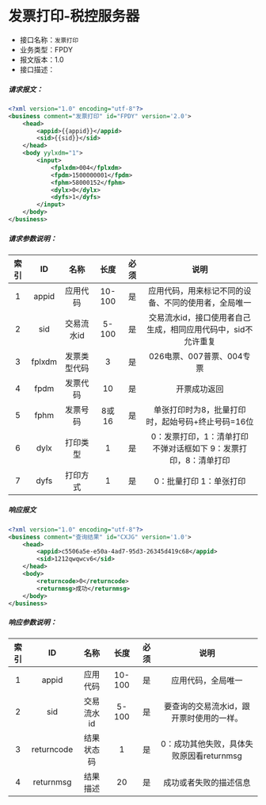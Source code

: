 # 发票打印-税控服务器

- 接口名称：`发票打印`
- 业务类型：FPDY
- 报文版本：1.0
- 接口描述：

##### 请求报文：

```xml
<?xml version="1.0" encoding="utf-8"?>
<business comment="发票打印" id="FPDY" version='2.0'>
    <head>
        <appid>{{appid}}</appid>
        <sid>{{sid}}</sid>
    </head>
    <body yylxdm="1">
        <input>
            <fplxdm>004</fplxdm>
            <fpdm>1500000001</fpdm>
            <fphm>58000152</fphm>
            <dylx>0</dylx>
            <dyfs>1</dyfs>
        </input>
    </body>
</business>

```

##### 请求参数说明：

| 索引 |   ID   |     名称     |  长度  | 必须 |                             说明                             |
| :--: | :----: | :----------: | :----: | :--: | :----------------------------------------------------------: |
|  1   | appid  |   应用代码   | 10-100 |  是  |     应用代码，用来标记不同的设备、不同的使用者，全局唯一     |
|  2   |  sid   |  交易流水id  | 5-100  |  是  | 交易流水id，接口使用者自己生成，相同应用代码中，sid不允许重复 |
|  3   | fplxdm | 发票类型代码 |   3    |  是  |                  026电票、007普票、004专票                   |
|  4   |  fpdm  |   发票代码   |   10   |  是  |                         开票成功返回                         |
|  5   |  fphm  |   发票号码   | 8或16  |  是  |      单张打印时为8，批量打印时，起始号码+终止号码=16位       |
|  6   |  dylx  |   打印类型   |   1    |  是  | 0：发票打印，1：清单打印       <br />不弹对话框如下    9：发票打印，8：清单打印 |
|  7   |  dyfs  |   打印方式   |   1    |  是  |                   0：批量打印  1：单张打印                   |

##### 响应报文

```xml
<?xml version="1.0" encoding="utf-8"?>
<business comment="查询结果" id="CXJG" version='1.0'>
	<head>
		<appid>c5506a5e-e50a-4ad7-95d3-26345d419c68</appid>
		<sid>1212qwqwcv6</sid>
	</head>
	<body>
		<returncode>0</returncode>
        <returnmsg>成功</returnmsg>
	</body>
</business>
```

##### 响应参数说明：

| 索引 |     ID     |    名称    |  长度  | 必须 |                   说明                   |
| :--: | :--------: | :--------: | :----: | :--: | :--------------------------------------: |
|  1   |   appid    |  应用代码  | 10-100 |  是  |            应用代码，全局唯一            |
|  2   |    sid     | 交易流水id | 5-100  |  是  | 要查询的交易流水id，跟开票时使用的一样。 |
|  3   | returncode | 结果状态码 |   1    |  是  | 0：成功其他失败，具体失败原因看returnmsg |
|  4   | returnmsg  |  结果描述  |   20   |  是  |          成功或者失败的描述信息          |

#####  
